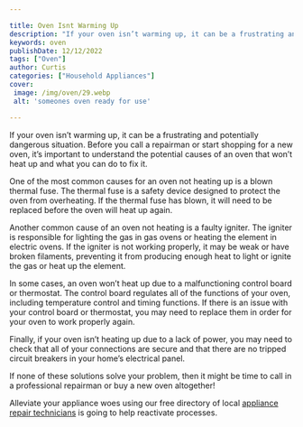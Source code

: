 ```yaml
---

title: Oven Isnt Warming Up
description: "If your oven isn’t warming up, it can be a frustrating and potentially dangerous situation. Before you call a repairman or start s...get more info"
keywords: oven
publishDate: 12/12/2022
tags: ["Oven"]
author: Curtis
categories: ["Household Appliances"]
cover: 
 image: /img/oven/29.webp
 alt: 'someones oven ready for use'

---
```


If your oven isn’t warming up, it can be a frustrating and potentially dangerous situation. Before you call a repairman or start shopping for a new oven, it’s important to understand the potential causes of an oven that won’t heat up and what you can do to fix it. 

One of the most common causes for an oven not heating up is a blown thermal fuse. The thermal fuse is a safety device designed to protect the oven from overheating. If the thermal fuse has blown, it will need to be replaced before the oven will heat up again. 

Another common cause of an oven not heating is a faulty igniter. The igniter is responsible for lighting the gas in gas ovens or heating the element in electric ovens. If the igniter is not working properly, it may be weak or have broken filaments, preventing it from producing enough heat to light or ignite the gas or heat up the element. 

In some cases, an oven won’t heat up due to a malfunctioning control board or thermostat. The control board regulates all of the functions of your oven, including temperature control and timing functions. If there is an issue with your control board or thermostat, you may need to replace them in order for your oven to work properly again. 

Finally, if your oven isn’t heating up due to a lack of power, you may need to check that all of your connections are secure and that there are no tripped circuit breakers in your home’s electrical panel. 

If none of these solutions solve your problem, then it might be time to call in a professional repairman or buy a new oven altogether!

Alleviate your appliance woes using our free directory of local <a href="/pages/appliance-repair-technicians/">appliance repair technicians</a> is going to help reactivate processes.